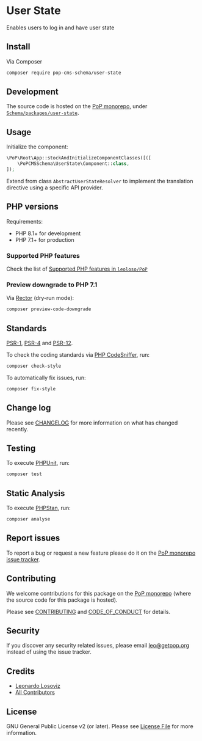 # User State

<!--
[![Build Status][ico-travis]][link-travis]
[![Quality Score][ico-code-quality]][link-code-quality]
[![Software License][ico-license]](LICENSE.md)
[![Latest Version on Packagist][ico-version]][link-packagist]
[![Coverage Status][ico-scrutinizer]][link-scrutinizer]
[![Total Downloads][ico-downloads]][link-downloads]
-->

Enables users to log in and have user state

## Install

Via Composer

``` bash
composer require pop-cms-schema/user-state
```

## Development

The source code is hosted on the [PoP monorepo](https://github.com/leoloso/PoP), under [`Schema/packages/user-state`](https://github.com/leoloso/PoP/tree/master/layers/Schema/packages/user-state).

## Usage

Initialize the component:

``` php
\PoP\Root\App::stockAndInitializeComponentClasses([([
    \PoPCMSSchema\UserState\Component::class,
]);
```

Extend from class `AbstractUserStateResolver` to implement the translation directive using a specific API provider.

## PHP versions

Requirements:

- PHP 8.1+ for development
- PHP 7.1+ for production

### Supported PHP features

Check the list of [Supported PHP features in `leoloso/PoP`](https://github.com/leoloso/PoP/blob/master/docs/supported-php-features.md)

### Preview downgrade to PHP 7.1

Via [Rector](https://github.com/rectorphp/rector) (dry-run mode):

```bash
composer preview-code-downgrade
```

## Standards

[PSR-1](https://www.php-fig.org/psr/psr-1), [PSR-4](https://www.php-fig.org/psr/psr-4) and [PSR-12](https://www.php-fig.org/psr/psr-12).

To check the coding standards via [PHP CodeSniffer](https://github.com/squizlabs/PHP_CodeSniffer), run:

``` bash
composer check-style
```

To automatically fix issues, run:

``` bash
composer fix-style
```

## Change log

Please see [CHANGELOG](CHANGELOG.md) for more information on what has changed recently.

## Testing

To execute [PHPUnit](https://phpunit.de/), run:

``` bash
composer test
```

## Static Analysis

To execute [PHPStan](https://github.com/phpstan/phpstan), run:

``` bash
composer analyse
```

## Report issues

To report a bug or request a new feature please do it on the [PoP monorepo issue tracker](https://github.com/leoloso/PoP/issues).

## Contributing

We welcome contributions for this package on the [PoP monorepo](https://github.com/leoloso/PoP) (where the source code for this package is hosted).

Please see [CONTRIBUTING](CONTRIBUTING.md) and [CODE_OF_CONDUCT](CODE_OF_CONDUCT.md) for details.

## Security

If you discover any security related issues, please email leo@getpop.org instead of using the issue tracker.

## Credits

- [Leonardo Losoviz][link-author]
- [All Contributors][link-contributors]

## License

GNU General Public License v2 (or later). Please see [License File](LICENSE.md) for more information.

[ico-version]: https://img.shields.io/packagist/v/pop-cms-schema/user-state.svg?style=flat-square
[ico-license]: https://img.shields.io/badge/license-GPLv2-brightgreen.svg?style=flat-square
[ico-travis]: https://img.shields.io/travis/pop-cms-schema/user-state/master.svg?style=flat-square
[ico-scrutinizer]: https://img.shields.io/scrutinizer/coverage/g/pop-cms-schema/user-state.svg?style=flat-square
[ico-code-quality]: https://img.shields.io/scrutinizer/g/pop-cms-schema/user-state.svg?style=flat-square
[ico-downloads]: https://img.shields.io/packagist/dt/pop-cms-schema/user-state.svg?style=flat-square

[link-packagist]: https://packagist.org/packages/pop-cms-schema/user-state
[link-travis]: https://travis-ci.org/pop-cms-schema/user-state
[link-scrutinizer]: https://scrutinizer-ci.com/g/pop-cms-schema/user-state/code-structure
[link-code-quality]: https://scrutinizer-ci.com/g/pop-cms-schema/user-state
[link-downloads]: https://packagist.org/packages/pop-cms-schema/user-state
[link-author]: https://github.com/leoloso
[link-contributors]: ../../../../../../contributors

